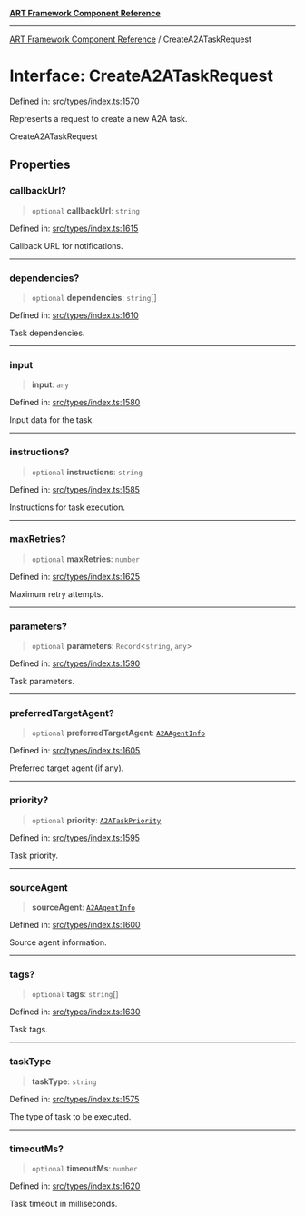 [**ART Framework Component Reference**](../README.md)

***

[ART Framework Component Reference](../README.md) / CreateA2ATaskRequest

# Interface: CreateA2ATaskRequest

Defined in: [src/types/index.ts:1570](https://github.com/hashangit/ART/blob/389c66e54bc50d9dde33052d28a5a19571a13dbf/src/types/index.ts#L1570)

Represents a request to create a new A2A task.

 CreateA2ATaskRequest

## Properties

### callbackUrl?

> `optional` **callbackUrl**: `string`

Defined in: [src/types/index.ts:1615](https://github.com/hashangit/ART/blob/389c66e54bc50d9dde33052d28a5a19571a13dbf/src/types/index.ts#L1615)

Callback URL for notifications.

***

### dependencies?

> `optional` **dependencies**: `string`[]

Defined in: [src/types/index.ts:1610](https://github.com/hashangit/ART/blob/389c66e54bc50d9dde33052d28a5a19571a13dbf/src/types/index.ts#L1610)

Task dependencies.

***

### input

> **input**: `any`

Defined in: [src/types/index.ts:1580](https://github.com/hashangit/ART/blob/389c66e54bc50d9dde33052d28a5a19571a13dbf/src/types/index.ts#L1580)

Input data for the task.

***

### instructions?

> `optional` **instructions**: `string`

Defined in: [src/types/index.ts:1585](https://github.com/hashangit/ART/blob/389c66e54bc50d9dde33052d28a5a19571a13dbf/src/types/index.ts#L1585)

Instructions for task execution.

***

### maxRetries?

> `optional` **maxRetries**: `number`

Defined in: [src/types/index.ts:1625](https://github.com/hashangit/ART/blob/389c66e54bc50d9dde33052d28a5a19571a13dbf/src/types/index.ts#L1625)

Maximum retry attempts.

***

### parameters?

> `optional` **parameters**: `Record`\<`string`, `any`\>

Defined in: [src/types/index.ts:1590](https://github.com/hashangit/ART/blob/389c66e54bc50d9dde33052d28a5a19571a13dbf/src/types/index.ts#L1590)

Task parameters.

***

### preferredTargetAgent?

> `optional` **preferredTargetAgent**: [`A2AAgentInfo`](A2AAgentInfo.md)

Defined in: [src/types/index.ts:1605](https://github.com/hashangit/ART/blob/389c66e54bc50d9dde33052d28a5a19571a13dbf/src/types/index.ts#L1605)

Preferred target agent (if any).

***

### priority?

> `optional` **priority**: [`A2ATaskPriority`](../enumerations/A2ATaskPriority.md)

Defined in: [src/types/index.ts:1595](https://github.com/hashangit/ART/blob/389c66e54bc50d9dde33052d28a5a19571a13dbf/src/types/index.ts#L1595)

Task priority.

***

### sourceAgent

> **sourceAgent**: [`A2AAgentInfo`](A2AAgentInfo.md)

Defined in: [src/types/index.ts:1600](https://github.com/hashangit/ART/blob/389c66e54bc50d9dde33052d28a5a19571a13dbf/src/types/index.ts#L1600)

Source agent information.

***

### tags?

> `optional` **tags**: `string`[]

Defined in: [src/types/index.ts:1630](https://github.com/hashangit/ART/blob/389c66e54bc50d9dde33052d28a5a19571a13dbf/src/types/index.ts#L1630)

Task tags.

***

### taskType

> **taskType**: `string`

Defined in: [src/types/index.ts:1575](https://github.com/hashangit/ART/blob/389c66e54bc50d9dde33052d28a5a19571a13dbf/src/types/index.ts#L1575)

The type of task to be executed.

***

### timeoutMs?

> `optional` **timeoutMs**: `number`

Defined in: [src/types/index.ts:1620](https://github.com/hashangit/ART/blob/389c66e54bc50d9dde33052d28a5a19571a13dbf/src/types/index.ts#L1620)

Task timeout in milliseconds.
